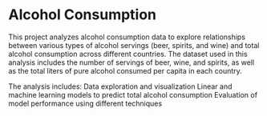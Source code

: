 # Alcohol Consumption

This project analyzes alcohol consumption data to explore relationships between various types of alcohol servings (beer, spirits, and wine) and total alcohol consumption across different countries. The dataset used in this analysis includes the number of servings of beer, wine, and spirits, as well as the total liters of pure alcohol consumed per capita in each country.

The analysis includes:
Data exploration and visualization
Linear and machine learning models to predict total alcohol consumption
Evaluation of model performance using different techniques
